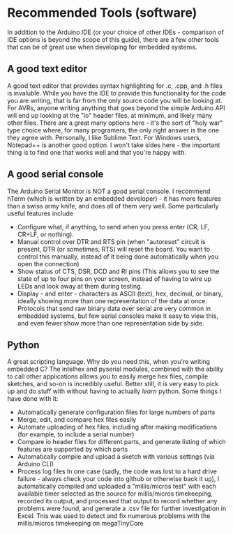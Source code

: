 # Recommended Tools (software)
In addition to the Arduino IDE (or your choice of other IDEs - comparison of IDE options is beyond the scope of this guide), there are a few other tools that can be of great use when developing for embedded systems. 

## A good text editor
A good text editor that provides syntax highlighting for .c, .cpp, and .h files is invaluble. While you have the IDE to provide this functionality for the code you are writing, that is far from the only source code you will be looking at. For AVRs, anyone writing anything that goes beyond the simple Arduino API will end up looking at the "io" header files, at minimum, and likely many other files. There are a great many options here - it's the sort of "holy war" type choice where, for many programers, the only right answer is the one they agree with. Personally, I like Sublime Text. For Windows users, Notepad++ is another good option. I won't take sides here - the important thing is to find one that works well and that you're happy with. 

## A good serial console
The Arduino Serial Monitor is NOT a good serial console. I recommend hTerm (which is written by an embedded developer) - it has more features than a swiss army knife, and does all of them very well. Some particularly useful features include
* Configure what, if anything, to send when you press enter (CR, LF, CR+LF, or nothing).
* Manual control over DTR and RTS pin (when "autoreset" circuit is present, DTR (or sometimes, RTS) will reset the board. You want to control this manually, instead of it being done automatically when you open the connection)
* Show status of CTS, DSR, DCD and RI pins (This allows you to see the state of up to four pins on your screen, instead of having to wire up LEDs and look away at them during testing.
* Display - and enter - characters as ASCII (text), hex, decimal, or binary, ideally showing more than one representation of the data at once. Protocols that send raw binary data over serial are very common in embedded systems, but few serial consoles make it easy to view this, and even fewer show more than one representation side by side. 

## Python
A great scripting language. Why do you need this, when you're writing embedded C? The intelhex and pyserial modules, combined with the ability to call other applications allows you to easily merge hex files, compile sketches, and so-on is incredibly useful. Better still, it is very easy to pick up and do stuff with without having to actually *learn* python. Some things I have done with it:
* Automatically generate configuration files for large numbers of parts
* Merge, edit, and compare hex files easily
* Automate uploading of hex files, including after making modifications (for example, to include a serial number)
* Compare io header files for different parts, and generate listing of which features are supported by which parts
* Automatically compile and upload a sketch with various settings (via Arduino CLI)
* Process log files
In one case (sadly, the code was lost to a hard drive failure - always check your code into github or otherwise back it up), I automatically compiled and uploaded a "millis/micros test" with each available timer selected as the source for millis/micros timekeeping, recorded its output, and processed that output to record whether any problems were found, and generate a .csv file for further investigation in Excel. Tnis was used to detect and fix numerous problems with the millis/micros timekeeping on megaTinyCore 
